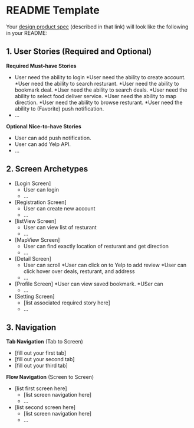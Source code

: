 # README Template

Your [design product spec](https://hackmd.io/s/H1wGpVUh7) (described in that link) will look like the following in your README:

## 1. User Stories (Required and Optional)

**Required Must-have Stories**

 * User need the ability to login
 *User need the ability to create account.
 *User need the ability to search resturant.
 *User need the ability to bookmark deal.
 *User need the ability to search deals.
 *User need the ability to select food deliver service.
 *User need the ability to map direction.
 *User need the ability to browse resturant.
 *User need the ability to (Favorite) push notification.
 * ...

**Optional Nice-to-have Stories**

 * User can add push notification.
 * User can add Yelp API.
 * ...

## 2. Screen Archetypes

 * [Login Screen]
   * User can login
   * ...
 * [Registration Screen]
   * User can create new account
   * ...
 * [listView Screen]
   * User can view list of resturant
   * ...
 * [MapView Screen]
   * User can find exactly location of resturant and get direction
   * ...
 * [Detail Screen]
   * User can scroll 
   *User can click on to Yelp to add review
   *User can click hover over deals, resturant, and address
   * ...
* [Profile Screen]
  *User can view saved bookmark.
  *USer can 
   * ...
* [Setting Screen]
   * [list associated required story here]
   * ...

## 3. Navigation

**Tab Navigation** (Tab to Screen)

 * [fill out your first tab]
 * [fill out your second tab]
 * [fill out your third tab]

**Flow Navigation** (Screen to Screen)

 * [list first screen here]
   * [list screen navigation here]
   * ...
 * [list second screen here]
   * [list screen navigation here]
   * ...
